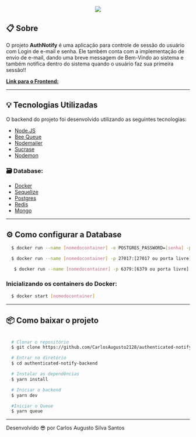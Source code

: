 <h1 align="center" >
  <img src="https://ik.imagekit.io/ik54mxkwpj/logoAuthNotify_6zwto07QZ.png" />
</h1>

## 📋 Sobre

O projeto **AuthNotify** é uma aplicação para controle de sessão do usuário com Login de e-mail e senha. Ele também conta com a implementação de envio de e-mail, dando uma breve messagem de Bem-Vindo ao sistema e também notifica dentro do sistema quando o usuário faz sua primeira sessão!!

[**Link para o Frontend:**](https://github.com/CarlosAug-tech/authentication-web)

---

## 💡 Tecnologias Utilizadas

O backend do projeto foi desenvolvido utilizando as seguintes tecnologias:

- [Node.JS](https://nodejs.org/en/)
- [Bee Queue](https://github.com/bee-queue/bee-queue)
- [Nodemailer](https://nodemailer.com/about/)
- [Sucrase](https://github.com/alangpierce/sucrase)
- [Nodemon](https://nodemon.io/)

### 🗃 **Database**:

- [Docker](https://www.docker.com/)
- [Sequelize](https://sequelize.org/)
- [Postgres](https://www.postgresql.org/)
- [Redis](https://redis.io/)
- [Mongo](https://www.mongodb.com/)

---

## ⚙ Como configurar a Database

```bash
  $ docker run --name [nomedocontainer] -e POSTGRES_PASSWORD=[senha] -p 5432:[5432 ou porta livre] -d postgres

  $ docker run --name [nomedocontainer] -p 27017:[27017 ou porta livre] -d -t mongo

   $ docker run --name [nomedocontainer] -p 6379:[6379 ou porta livre] -d -t redis:alpine

```

### Inicializando os containers do Docker:

```bash
  $ docker start [nomedocontainer]
```

---

## 📦 Como baixar o projeto

```bash

  # Clonar o repositório
  $ git clone https://github.com/CarlosAugusto2128/authenticated-notify-backend

  # Entrar no diretório
  $ cd authenticated-notify-backend

  # Instalar as dependências
  $ yarn install

  # Iniciar o backend
  $ yarn dev

  #Iniciar o Queue
  $ yarn queue
```

---

Desenvolvido 😎 por Carlos Augusto Silva Santos
